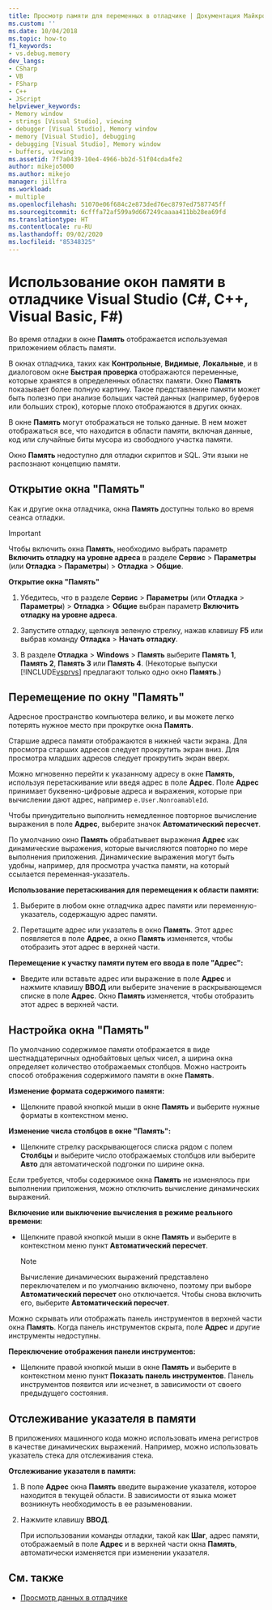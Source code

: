 ```yaml
---
title: Просмотр памяти для переменных в отладчике | Документация Майкрософт
ms.custom: ''
ms.date: 10/04/2018
ms.topic: how-to
f1_keywords:
- vs.debug.memory
dev_langs:
- CSharp
- VB
- FSharp
- C++
- JScript
helpviewer_keywords:
- Memory window
- strings [Visual Studio], viewing
- debugger [Visual Studio], Memory window
- memory [Visual Studio], debugging
- debugging [Visual Studio], Memory window
- buffers, viewing
ms.assetid: 7f7a0439-10e4-4966-bb2d-51f04cda4fe2
author: mikejo5000
ms.author: mikejo
manager: jillfra
ms.workload:
- multiple
ms.openlocfilehash: 51070e06f684c2e873ded76ec8797ed7587745ff
ms.sourcegitcommit: 6cfffa72af599a9d667249caaaa411bb28ea69fd
ms.translationtype: HT
ms.contentlocale: ru-RU
ms.lasthandoff: 09/02/2020
ms.locfileid: "85348325"
---
```

# <a name="use-the-memory-windows-in-the-visual-studio-debugger-c-c-visual-basic-f"></a>Использование окон памяти в отладчике Visual Studio (C#, C++, Visual Basic, F#)

Во время отладки в окне **Память** отображается используемая приложением область памяти.

В окнах отладчика, таких как **Контрольные**, **Видимые**, **Локальные**, и в диалоговом окне **Быстрая проверка** отображаются переменные, которые хранятся в определенных областях памяти. Окно **Память** показывает более полную картину. Такое представление памяти может быть полезно при анализе больших частей данных (например, буферов или больших строк), которые плохо отображаются в других окнах.

В окне **Память** могут отображаться не только данные. В нем может отображаться все, что находится в области памяти, включая данные, код или случайные биты мусора из свободного участка памяти.

Окно **Память** недоступно для отладки скриптов и SQL. Эти языки не распознают концепцию памяти.

## <a name="open-a-memory-window"></a>Открытие окна "Память"

Как и другие окна отладчика, окна **Память** доступны только во время сеанса отладки.

>[!IMPORTANT]
>Чтобы включить окна **Память**, необходимо выбрать параметр **Включить отладку на уровне адреса** в разделе **Сервис** > **Параметры** (или **Отладка** > **Параметры**) > **Отладка** > **Общие**.

**Открытие окна "Память"**

1. Убедитесь, что в разделе **Сервис** > **Параметры** (или **Отладка** > **Параметры**) > **Отладка** > **Общие** выбран параметр **Включить отладку на уровне адреса**.

1. Запустите отладку, щелкнув зеленую стрелку, нажав клавишу **F5** или выбрав команду **Отладка** > **Начать отладку**.

2. В разделе **Отладка** > **Windows** > **Память** выберите **Память 1**, **Память 2**, **Память 3** или **Память 4**. (Некоторые выпуски [!INCLUDE[vsprvs](../code-quality/includes/vsprvs_md.md)] предлагают только одно окно **Память**.)

## <a name="move-around-in-the-memory-window"></a>Перемещение по окну "Память"

Адресное пространство компьютера велико, и вы можете легко потерять нужное место при прокрутке окна **Память**.

Старшие адреса памяти отображаются в нижней части экрана. Для просмотра старших адресов следует прокрутить экран вниз. Для просмотра младших адресов следует прокрутить экран вверх.

Можно мгновенно перейти к указанному адресу в окне **Память**, используя перетаскивание или введя адрес в поле **Адрес**. Поле **Адрес** принимает буквенно-цифровые адреса и выражения, которые при вычислении дают адрес, например `e.User.NonroamableId`.

Чтобы принудительно выполнить немедленное повторное вычисление выражения в поле **Адрес**, выберите значок **Автоматический пересчет**.

По умолчанию окно **Память** обрабатывает выражения **Адрес** как динамические выражения, которые вычисляются повторно по мере выполнения приложения. Динамические выражения могут быть удобны, например, для просмотра участка памяти, на который ссылается переменная-указатель.

**Использование перетаскивания для перемещения к области памяти:**

1. Выберите в любом окне отладчика адрес памяти или переменную-указатель, содержащую адрес памяти.

2. Перетащите адрес или указатель в окно **Память**. Этот адрес появляется в поле **Адрес**, а окно **Память** изменяется, чтобы отобразить этот адрес в верхней части.

**Перемещение к участку памяти путем его ввода в поле "Адрес":**

- Введите или вставьте адрес или выражение в поле **Адрес** и нажмите клавишу **ВВОД** или выберите значение в раскрывающемся списке в поле **Адрес**. Окно **Память** изменяется, чтобы отобразить этот адрес в верхней части.

## <a name="customize-the-memory-window"></a>Настройка окна "Память"

По умолчанию содержимое памяти отображается в виде шестнадцатеричных однобайтовых целых чисел, а ширина окна определяет количество отображаемых столбцов. Можно настроить способ отображения содержимого памяти в окне **Память**.

**Изменение формата содержимого памяти:**

- Щелкните правой кнопкой мыши в окне **Память** и выберите нужные форматы в контекстном меню.

**Изменение числа столбцов в окне "Память":**

- Щелкните стрелку раскрывающегося списка рядом с полем **Столбцы** и выберите число отображаемых столбцов или выберите **Авто** для автоматической подгонки по ширине окна.

Если требуется, чтобы содержимое окна **Память** не изменялось при выполнении приложения, можно отключить вычисление динамических выражений.

**Включение или выключение вычисления в режиме реального времени:**

- Щелкните правой кнопкой мыши в окне **Память** и выберите в контекстном меню пункт **Автоматический пересчет**.

  >[!NOTE]
  >Вычисление динамических выражений представлено переключателем и по умолчанию включено, поэтому при выборе **Автоматический пересчет** оно отключается. Чтобы снова включить его, выберите **Автоматический пересчет**.

Можно скрывать или отображать панель инструментов в верхней части окна **Память**. Когда панель инструментов скрыта, поле **Адрес** и другие инструменты недоступны.

**Переключение отображения панели инструментов:**

- Щелкните правой кнопкой мыши в окне **Память** и выберите в контекстном меню пункт **Показать панель инструментов**. Панель инструментов появится или исчезнет, в зависимости от своего предыдущего состояния.

## <a name="follow-a-pointer-through-memory"></a>Отслеживание указателя в памяти

В приложениях машинного кода можно использовать имена регистров в качестве динамических выражений. Например, можно использовать указатель стека для отслеживания стека.

**Отслеживание указателя в памяти:**

1. В поле **Адрес** окна **Память** введите выражение указателя, которое находится в текущей области. В зависимости от языка может возникнуть необходимость в ее разыменовании.

2. Нажмите клавишу **ВВОД**.

   При использовании команды отладки, такой как **Шаг**, адрес памяти, отображаемый в поле **Адрес** и в верхней части окна **Память**, автоматически изменяется при изменении указателя.

## <a name="see-also"></a>См. также
- [Просмотр данных в отладчике](../debugger/viewing-data-in-the-debugger.md)